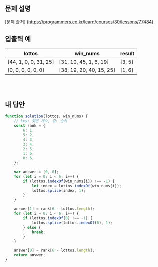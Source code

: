 ## 문제 설명

[문제 출처] (https://programmers.co.kr/learn/courses/30/lessons/77484)

## 입출력 예

| lottos                | win_nums                 | result |
| --------------------- | ------------------------ | ------ |
| [44, 1, 0, 0, 31, 25] | [31, 10, 45, 1, 6, 19]   | [3, 5] |
| [0, 0, 0, 0, 0, 0]    | [38, 19, 20, 40, 15, 25] | [1, 6] |

<br>
<br>

## 내 답안

```js
function solution(lottos, win_nums) {
    // key: 맞은 개수, 값: 순위
    const rank = {
        6: 1,
        5: 2,
        4: 3,
        3: 4,
        2: 5,
        1: 6,
        0: 6,
    };

    var answer = [0, 0];
    for (let i = 0; i < 6; i++) {
        if (lottos.indexOf(win_nums[i]) !== -1) {
            let index = lottos.indexOf(win_nums[i]);
            lottos.splice(index, 1);
        }
    }

    answer[1] = rank[6 - lottos.length];
    for (let i = 0; i < 6; i++) {
        if (lottos.indexOf(0) !== -1) {
            lottos.splice(lottos.indexOf(0), 1);
        } else {
            break;
        }
    }

    answer[0] = rank[6 - lottos.length];
    return answer;
}
```
